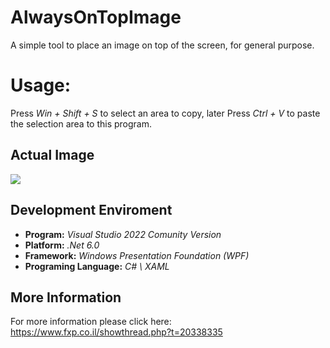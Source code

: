 # AlwaysOnTopImage
A simple tool to place an image on top of the screen, for general purpose.

# Usage:
Press _Win + Shift + S_ to select an area to copy,
later Press _Ctrl + V_ to paste the selection area to this program.

## Actual Image
<img src="https://i.ibb.co/DWFjjTT/Animation3.gif"/>

## Development Enviroment
- **Program:** _Visual Studio 2022 Comunity Version_
- **Platform:** _.Net 6.0_
- **Framework:** _Windows Presentation Foundation (WPF)_
- **Programing Language:** _C# \ XAML_

## More Information
For more information please click here: https://www.fxp.co.il/showthread.php?t=20338335
